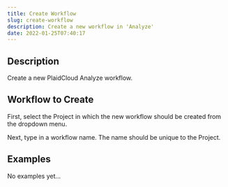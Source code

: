 ```yaml
---
title: Create Workflow
slug: create-workflow
description: Create a new workflow in 'Analyze'
date: 2022-01-25T07:40:17
---
```



## Description


Create a new PlaidCloud Analyze workflow.



## Workflow to Create


First, select the Project in which the new workflow should be created from the dropdown menu.



Next, type in a workflow name. The name should be unique to the Project.


## Examples

No examples yet...
